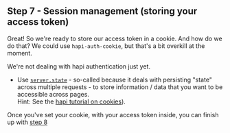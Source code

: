 ## Step 7 - Session management (storing your access token)

Great! So we're ready to store our access token in a cookie. And how do we do that? We could use `hapi-auth-cookie`, but that's a bit overkill at the moment.

We're not dealing with hapi authentication just yet.

+ Use [`server.state`](https://hapijs.com/api#serverstatename-options) - so-called because it deals with persisting "state" across multiple requests - to store information / data that you want to be accessible across pages.  
Hint: See the [hapi tutorial on cookies](https://hapijs.com/tutorials/cookies?lang=en_US)).

Once you've set your cookie, with your access token inside, you can finish up with [step 8](./step8.md)
